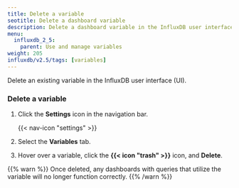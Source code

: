 ```yaml
---
title: Delete a variable
seotitle: Delete a dashboard variable
description: Delete a dashboard variable in the InfluxDB user interface.
menu:
  influxdb_2_5:
    parent: Use and manage variables
weight: 205
influxdb/v2.5/tags: [variables]
---
```


Delete an existing variable in the InfluxDB user interface (UI).

### Delete a variable

1. Click the **Settings** icon in the navigation bar.

    {{< nav-icon "settings" >}}

2. Select the **Variables** tab.
3. Hover over a variable, click the **{{< icon "trash" >}}** icon, and **Delete**.

{{% warn %}}
Once deleted, any dashboards with queries that utilize the variable will no
longer function correctly.
{{% /warn %}}
